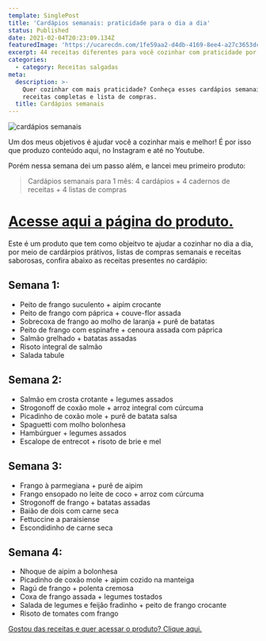 ```yaml
---
template: SinglePost
title: 'Cardápios semanais: praticidade para o dia a dia'
status: Published
date: 2021-02-04T20:23:09.134Z
featuredImage: 'https://ucarecdn.com/1fe59aa2-d4db-4169-8ee4-a27c3653dc05/'
excerpt: 44 receitas diferentes para você cozinhar com praticidade por um mês.
categories:
  - category: Receitas salgadas
meta:
  description: >-
    Quer cozinhar com mais praticidade? Conheça esses cardápios semanais com
    receitas completas e lista de compras.
  title: Cardápios semanais
---
```

![cardápios semanais](https://ucarecdn.com/390e6fb0-3c46-48cd-a339-a9de4e71d164/)

Um dos meus objetivos é ajudar você a cozinhar mais e melhor! É por isso que produzo conteúdo aqui, no Instagram e até no Youtube.

Porém nessa semana dei um passo além, e lancei meu primeiro produto:

> Cardápios semanais para 1 mês: 4 cardápios + 4 cadernos de receitas + 4 listas de compras

# [Acesse aqui a página do produto.](https://go.hotmart.com/C46235249L)

Este é um produto que tem como objeitvo te ajudar a cozinhar no dia a dia, por meio de cardárpios prátivos, listas de compras semanais e receitas saborosas, confira abaixo as receitas presentes no cardápio:

## Semana 1:

* Peito de frango suculento + aipim crocante
* Peito de frango com páprica + couve-flor assada
* Sobrecoxa de frango ao molho de laranja + purê de batatas
* Peito de frango com espinafre + cenoura assada com páprica
* Salmão grelhado + batatas assadas
* Risoto integral de salmão
* Salada tabule

## Semana 2:

* Salmão em crosta crotante + legumes assados
* Strogonoff de coxão mole + arroz integral com cúrcuma
* Picadinho de coxão mole + purê de batata salsa
* Spaguetti com molho bolonhesa
* Hambúrguer + legumes assados
* Escalope de entrecot + risoto de brie e mel

## Semana 3:

* Frango à parmegiana + purê de aipim
* Frango ensopado no leite de coco + arroz com cúrcuma
* Strogonoff de frango + batatas assadas
* Baião de dois com carne seca
* Fettuccine a paraisiense
* Escondidinho de carne seca

## Semana 4:

* Nhoque de aipim a bolonhesa
* Picadinho de coxão mole + aipim cozido na manteiga
* Ragú de frango + polenta cremosa
* Coxa de frango assada + legumes tostados
* Salada de legumes e feijão fradinho + peito de frango crocante
* Risoto de tomates com frango

[Gostou das receitas e quer acessar o produto? Clique aqui.](https://go.hotmart.com/C46235249L)
